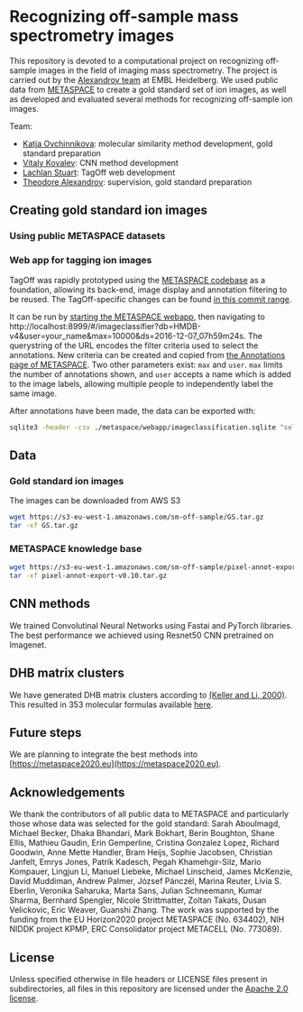 # Recognizing off-sample mass spectrometry images

This repository is devoted to a computational project on recognizing off-sample images in the field of imaging mass spectrometry. The project is carried out by the [Alexandrov team](https://www.embl.de/research/units/scb/alexandrov/) at EMBL Heidelberg. We used public data from [METASPACE](http://metaspace2020.eu) to create a gold standard set of ion images, as well as developed and evaluated several methods for recognizing off-sample ion images.

Team:
- [Katja Ovchinnikova](http://ovchinnikova.me/): molecular similarity method development, gold standard preparation
- [Vitaly Kovalev](https://github.com/intsco): CNN method development
- [Lachlan Stuart](https://github.com/LachlanStuart): TagOff web development
- [Theodore Alexandrov](https://www.embl.de/research/units/scb/alexandrov/members/index.php?s_personId=CP-60020464): supervision, gold standard preparation

## Creating gold standard ion images

### Using public METASPACE datasets

### Web app for tagging ion images

TagOff was rapidly prototyped using the [METASPACE codebase](https://github.com/metaspace2020/metaspace/) as a foundation,
allowing its back-end, image display and annotation filtering to be reused.
The TagOff-specific changes can be found [in this commit range](https://github.com/metaspace2020/offsample/compare/0f772124...3ed8b524).

It can be run by [starting the METASPACE webapp](./TagOff/metaspace/webapp/README.md),
then navigating to http://localhost:8999/#/imageclassifier?db=HMDB-v4&user=your_name&max=10000&ds=2016-12-07_07h59m24s.
The querystring of the URL encodes the filter criteria used to select the annotations.
New criteria can be created and copied from [the Annotations page of METASPACE](https://metaspace2020.eu/annotations).
Two other parameters exist: `max` and `user`. `max` limits the number of annotations shown, and `user` accepts a name
which is added to the image labels, allowing multiple people to independently label the same image.

After annotations have been made, the data can be exported with:
```sh
sqlite3 -header -csv ./metaspace/webapp/imageclassification.sqlite "select * from imageclassifications" > ./metaspace/webapp/dist/results.csv
```

## Data

### Gold standard ion images

The images can be downloaded from AWS S3
```sh
wget https://s3-eu-west-1.amazonaws.com/sm-off-sample/GS.tar.gz
tar -xf GS.tar.gz
```

### METASPACE knowledge base

```sh
wget https://s3-eu-west-1.amazonaws.com/sm-off-sample/pixel-annot-export-v0.10.tar.gz
tar -xf pixel-annot-export-v0.10.tar.gz
```

## CNN methods

We trained Convolutinal Neural Networks using Fastai and PyTorch libraries.
The best performance we achieved using Resnet50 CNN pretrained on Imagenet.

## DHB matrix clusters

We have generated DHB matrix clusters according to [(Keller and Li, 2000)](./DHB%20matrix%20clusters/Keller%20and%20Li%2C%202000.pdf). This resulted in 353 molecular formulas available [here](./DHB%20matrix%20clusters/DHB%20mc%20mol%20formulas%2C%20predicted.csv).

## Future steps

We are planning to integrate the best methods into [https://metaspace2020.eu](https://metaspace2020.eu).

## Acknowledgements

We thank the contributors of all public data to METASPACE and particularly those whose data was selected for the gold standard: Sarah Aboulmagd, Michael Becker, Dhaka Bhandari, Mark Bokhart, Berin Boughton, Shane Ellis, Mathieu Gaudin, Erin Gemperline, Cristina Gonzalez Lopez, Richard Goodwin, Anne Mette Handler, Bram Heijs, Sophie Jacobsen, Christian Janfelt, Emrys Jones, Patrik Kadesch, Pegah Khamehgir-Silz, Mario Kompauer, Lingjun Li, Manuel Liebeke, Michael Linscheid, James McKenzie, David Muddiman, Andrew Palmer, József Pánczél, Marina Reuter, Livia S. Eberlin, Veronika Saharuka, Marta Sans, Julian Schneemann, Kumar Sharma, Bernhard Spengler, Nicole Strittmatter, Zoltan Takats, Dusan Velickovic, Eric Weaver, Guanshi Zhang. The work was supported by the funding from the EU Horizon2020 project METASPACE (No. 634402), NIH NIDDK project KPMP, ERC Consolidator project METACELL (No. 773089).

## License

Unless specified otherwise in file headers or LICENSE files present in subdirectories, all files in this repository are licensed under the [Apache 2.0 license](LICENSE).
